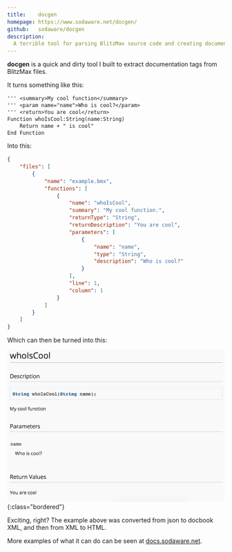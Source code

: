 ```yaml
---
title:    docgen
homepage: https://www.sodaware.net/docgen/
github:   sodaware/docgen
description:
  A terrible tool for parsing BlitzMax source code and creating documentation files.
---
```


**docgen** is a quick and dirty tool I built to extract documentation tags from
BlitzMax files.

It turns something like this:

```
''' <summary>My cool function</summary>
''' <param name="name">Who is cool?</param>
''' <return>You are cool</return>
Function whoIsCool:String(name:String)
    Return name + " is cool"
End Function
```

Into this:

```json
{
    "files": [
        {
            "name": "example.bmx",
            "functions": [
                {
                    "name": "whoIsCool",
                    "summary": "My cool function.",
                    "returnType": "String",
                    "returnDescription": "You are cool",
                    "parameters": [
                        {
                            "name": "name",
                            "type": "String",
                            "description": "Who is cool?"
                        }
                    ],
                    "line": 1,
                    "column": 1
                }
            ]
        }
    ]
}
```

Which can then be turned into this:

![docgen-output](/assets/images/docgen-output.png){:class="bordered"}

Exciting, right? The example above was converted from json to docbook XML, and
then from XML to HTML.

More examples of what it can do can be seen at
[docs.sodaware.net](https://docs.sodaware.net/).
